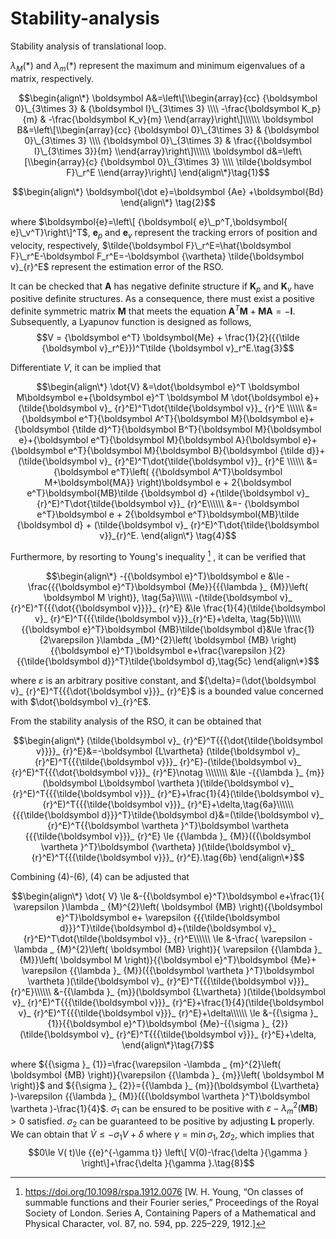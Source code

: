# Stability-analysis
Stability analysis of translational loop.

${\lambda _M}\left(  * \right)$ and ${\lambda _m}\left(  * \right)$ represent the maximum and minimum eigenvalues of a matrix, respectively.

$$\begin{align\*}
\boldsymbol A&=\left\[\\begin{array}{cc}
  {\boldsymbol 0}\_{3\times 3} & {\boldsymbol I}\_{3\times 3} \\\\
  -\frac{\boldsymbol K_p}{m} & -\frac{\boldsymbol K_v}{m}
\\end{array}\right\]\\\\\\
\boldsymbol B&=\left\[\\begin{array}{cc}
  {\boldsymbol 0}\_{3\times 3} & {\boldsymbol 0}\_{3\times 3} \\\\
  {\boldsymbol 0}\_{3\times 3} & \frac{{\boldsymbol I}\_{3\times 3}}{m}
\\end{array}\right\]\\\\\\
\boldsymbol d&=\left\[\\begin{array}{c}
  {\boldsymbol 0}\_{3\times 3}  \\\\
  \tilde{\boldsymbol F}\_r^E 
\\end{array}\right\]
\end{align\*}\tag{1}$$


$$\begin{align\*}
\boldsymbol{\dot e}=\boldsymbol {Ae} +\boldsymbol{Bd}
\end{align\*} \tag{2}$$

where $\boldsymbol{e}=\left\[ {\boldsymbol{ e}\_p^T,\boldsymbol{ e}\_v^T}\right\]^T$, $\boldsymbol e_p$ and $\boldsymbol e_v$ represent the tracking errors of position and velocity, respectively, $\tilde{\boldsymbol F}\_r^E=\hat{\boldsymbol F}\_r^E-\boldsymbol F_r^E=-\boldsymbol {\vartheta} \tilde{\boldsymbol v}_{r}^E$ represent the estimation error of the RSO.



It can be checked that $\boldsymbol A$ has negative definite structure if $\boldsymbol K_p$ and $\boldsymbol K_v$ have positive definite structures. As a consequence, there must exist a positive definite symmetric matrix $\boldsymbol M$ that meets the equation $\boldsymbol A^T \boldsymbol M+\boldsymbol M \boldsymbol A=-\boldsymbol I$. Subsequently, a Lyapunov function is designed as follows,
$$V = {\boldsymbol e^T} \boldsymbol{Me} + \frac{1}{2}({{\tilde {\boldsymbol v}_r^E}})^T\tilde {\boldsymbol v}_r^E.\tag{3}$$

Differentiate $V$, it can be implied that 

$$\begin{align\*}
\dot{V} &=\dot{\boldsymbol e}^T \boldsymbol M\boldsymbol e+{\boldsymbol e}^T \boldsymbol M \dot{\boldsymbol e}+(\tilde{\boldsymbol v}_ {r}^E)^T\dot{\tilde{\boldsymbol v}}_ {r}^E \\\\\\
&= {\boldsymbol e^T}{\boldsymbol A^T}{\boldsymbol M}{\boldsymbol e}+{\boldsymbol {\tilde d}^T}{\boldsymbol B^T}{\boldsymbol M}{\boldsymbol e}+{\boldsymbol e^T}{\boldsymbol M}{\boldsymbol A}{\boldsymbol e}+{\boldsymbol e^T}{\boldsymbol M}{\boldsymbol B}{\boldsymbol {\tilde d}}+ (\tilde{\boldsymbol v}_ {r}^E)^T\dot{\tilde{\boldsymbol v}}_ {r}^E \\\\\\
&={\boldsymbol e^T}\left( {{\boldsymbol A^T}\boldsymbol M+\boldsymbol{MA}} \right)\boldsymbol e + 2{\boldsymbol e^T}\boldsymbol{MB}\tilde {\boldsymbol d} +(\tilde{\boldsymbol v}_ {r}^E)^T\dot{\tilde{\boldsymbol v}}_ {r}^E\\\\\\
 &=- {\boldsymbol e^T}\boldsymbol e + 2{\boldsymbol e^T}\boldsymbol{MB}\tilde {\boldsymbol d} + (\tilde{\boldsymbol v}_ {r}^E)^T\dot{\tilde{\boldsymbol v}}_{r}^E.
\end{align\*} \tag{4}$$


Furthermore, by resorting to Young's inequality [^1] , it can be verified that 

$$\begin{align\*}
-{{\boldsymbol e}^T}\boldsymbol e &\le -\frac{{{\boldsymbol e}^T}\boldsymbol {Me}}{{{\lambda }_ {M}}\left( \boldsymbol M \right)}, \tag{5a}\\\\\\
-(\tilde{\boldsymbol v}_ {r}^E)^T{{{\dot{{\boldsymbol v}}}}_ {r}^E} &\le \frac{1}{4}(\tilde{\boldsymbol v}_ {r}^E)^T{{{\tilde{\boldsymbol v}}}_{r}^E}+\delta, \tag{5b}\\\\\\
{{\boldsymbol e}^T}\boldsymbol {MB}\tilde{\boldsymbol d}&\le \frac{1}{2\varepsilon }\lambda _{M}^{2}\left( \boldsymbol {MB} \right){{\boldsymbol e}^T}\boldsymbol e+\frac{\varepsilon }{2}{{\tilde{\boldsymbol d}}^T}\tilde{\boldsymbol d},\tag{5c}
\end{align\*}$$

where  $\varepsilon$ is an arbitrary positive constant, and ${\delta}=(\dot{\boldsymbol v}_ {r}^E)^T{{{\dot{\boldsymbol v}}}_ {r}^E}$  is a bounded value concerned with $\dot{\boldsymbol v}_{r}^E$.

From the stability analysis of the RSO, it can be obtained that 

$$\begin{align\*}
(\tilde{\boldsymbol v}_ {r}^E)^T{{{\dot{\tilde{\boldsymbol v}}}}_ {r}^E}&=-\boldsymbol {L\vartheta} (\tilde{\boldsymbol v}_ {r}^E)^T{{{\tilde{\boldsymbol v}}}_ {r}^E}-(\tilde{\boldsymbol v}_ {r}^E)^T{{{\dot{\boldsymbol v}}}_ {r}^E}\notag \\\\\\\\ 
  &\le -{{\lambda }_ {m}}(\boldsymbol L\boldsymbol \vartheta )(\tilde{\boldsymbol v}_ {r}^E)^T{{{\tilde{\boldsymbol v}}}_ {r}^E}+\frac{1}{4}(\tilde{\boldsymbol v}_ {r}^E)^T{{{\tilde{\boldsymbol v}}}_ {r}^E}+\delta,\tag{6a}\\\\\\
{{{\tilde{\boldsymbol d}}}^T}\tilde{\boldsymbol d}&=(\tilde{\boldsymbol v}_ {r}^E)^T{{\boldsymbol \vartheta }^T}\boldsymbol \vartheta {{{\tilde{\boldsymbol v}}}_ {r}^E} \le {{\lambda }_ {M}}({{\boldsymbol \vartheta }^T}\boldsymbol {\vartheta} )(\tilde{\boldsymbol v}_ {r}^E)^T{{{\tilde{\boldsymbol v}}}_ {r}^E}.\tag{6b}
\end{align\*}$$

Combining (4)-(6), (4) can be adjusted that

$$\begin{align\*}
\dot{ V} \le &-{{\boldsymbol e}^T}\boldsymbol e+\frac{1}{ \varepsilon }\lambda _ {M}^{2}\left( \boldsymbol {MB} \right){{\boldsymbol e}^T}\boldsymbol e+ \varepsilon {{{\tilde{\boldsymbol d}}}^T}\tilde{\boldsymbol d}+(\tilde{\boldsymbol v}_ {r}^E)^T\dot{\tilde{\boldsymbol v}}_ {r}^E\\\\\\
\le &-\frac{ \varepsilon -\lambda _ {M}^{2}\left( \boldsymbol {MB} \right)}{ \varepsilon {{\lambda }_ {M}}\left( \boldsymbol M \right)}{{\boldsymbol e}^T}\boldsymbol {Me}+ \varepsilon {{\lambda }_ {M}}({{\boldsymbol \vartheta }^T}\boldsymbol \vartheta )(\tilde{\boldsymbol v}_ {r}^E)^T{{{\tilde{\boldsymbol v}}}_ {r}^E}\\\\\\
&-{{\lambda }_ {m}}(\boldsymbol {L\vartheta} )(\tilde{\boldsymbol v}_ {r}^E)^T{{{\tilde{\boldsymbol v}}}_ {r}^E}+\frac{1}{4}(\tilde{\boldsymbol v}_ {r}^E)^T{{{\tilde{\boldsymbol v}}}_ {r}^E}+\delta\\\\\\
\le &-{{\sigma }_ {1}}{{\boldsymbol e}^T}\boldsymbol {Me}-{{\sigma }_ {2}}(\tilde{\boldsymbol v}_ {r}^E)^T{{{\tilde{\boldsymbol v}}}_ {r}^E}+\delta,
\end{align\*}\tag{7}$$

where ${{\sigma }_ {1}}=\frac{\varepsilon -\lambda _ {m}^{2}\left( \boldsymbol {MB} \right)}{\varepsilon {{\lambda }_ {m}}\left( \boldsymbol M \right)}$ and ${{\sigma }_ {2}}={{\lambda }_ {m}}(\boldsymbol {L\vartheta} )-\varepsilon {{\lambda }_ {M}}({{\boldsymbol \vartheta }^T}\boldsymbol \vartheta )-\frac{1}{4}$. $\sigma_1$ can be ensured to be positive with $\varepsilon -\lambda _ {m}^{2}\left( \boldsymbol {MB} \right)>0$ satisfied. $\sigma_2$ can be guaranteed to be positive by adjusting $\boldsymbol L$ properly.
We can obtain that $\dot{V} \le -\sigma_1V+\delta$ where $\gamma =\min { {{\sigma }_ {1}},2{{\sigma }_{2}} }$, which implies that
$$0\le V( t)\le {{e}^{-\gamma t}} \left\[ V(0)-\frac{\delta }{\gamma } \right\]+\frac{\delta }{\gamma }.\tag{8}$$



[^1]: https://doi.org/10.1098/rspa.1912.0076 [W. H. Young, “On classes of summable functions and their Fourier series,” Proceedings of the Royal Society of London. Series A, Containing Papers of a Mathematical and Physical Character, vol. 87, no. 594, pp. 225–229, 1912.] 

